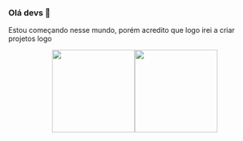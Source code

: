 ### Olá devs 👋

Estou começando nesse mundo, porém acredito que logo irei a criar projetos logo
<div align="center">
  <a href="https://github.com/joaojaocme">
  
  
  <img height="165em" src="https://github-readme-stats.vercel.app/api?username=joaojaocme&show_icons=true&theme=tokyonight&include_all_commits=true&count_private=true"/><img height="165em" src="https://github-readme-stats.vercel.app/api/top-langs/?username=joaojaocme&layout=compact&langs_count=7&theme=tokyonight"/>
</div>
  
<!--
